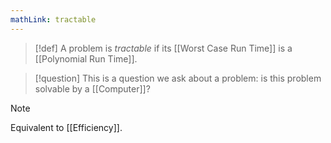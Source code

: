```yaml
---
mathLink: tractable
---
```

>[!def]
>A problem is *tractable* if its [[Worst Case Run Time]] is a [[Polynomial Run Time]].

>[!question]
> This is a question we ask about a problem: is this problem solvable by a [[Computer]]?

>[!note]
>Equivalent to [[Efficiency]].
